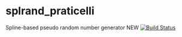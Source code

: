 # splrand_praticelli
Spline-based pseudo random number generator NEW
[![Build Status](https://travis-ci.org/RebeccaAnzalone/splrand_praticelli.svg?branch=master)](https://travis-ci.org/RebeccaAnzalone/splrand_praticelli)
